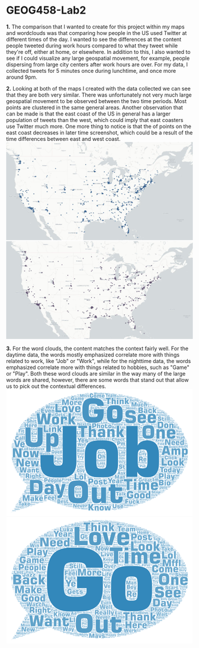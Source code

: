 # GEOG458-Lab2

**1.**  The comparison that I wanted to create for this project within my maps and wordclouds was that comparing how people in the US used Twitter at different times of the day. I wanted to see the differences at the content people tweeted during work hours compared to what they tweet while they're off, either at home, or elsewhere. In addition to this, I also wanted to see if I could visualize any large geospatial movement, for example, people dispersing from large city centers after work hours are over. For my data, I collected tweets for 5 minutes once during lunchtime, and once more around 9pm.

**2.** Looking at both of the maps I created with the data collected we can see that they are both very similar. There was unfortunately not very much large geospatial movement to be observed between the two time periods. Most points are clustered in the same general areas. Another observation that can be made is that the east coast of the US in general has a larger population of tweets than the west, which could imply that east coasters use Twitter much more. One more thing to notice is that the of points on the east coast decreases in later time screenshot, which could be a result of the time differences between east and west coast.
![map 1](img/screenshot_of_map-1.jpeg) ![map 2](img/screenshot_of_map-2.jpeg)

**3.** For the word clouds, the content matches the context fairly well. For the daytime data, the words mostly emphasized correlate more with things related to work, like "Job" or "Work", while for the nighttime data, the words emphasized correlate more with things related to hobbies, such as "Game" or "Play". Both these word clouds are similar in the way many of the large words are shared, however, there are some words that stand out that allow us to pick out the contextual differences.
![wordcloud 1](img/screenshot_of_wordcloud-1.png) ![wordcloud 2](img/screenshot_of_wordcloud-2.png)